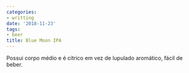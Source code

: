 ```yaml
---
categories:
- writting
date: '2018-11-23'
tags:
- beer
title: Blue Moon IPA
---
```


Possui corpo médio e é cítrico em vez de lupulado aromático, fácil de beber.